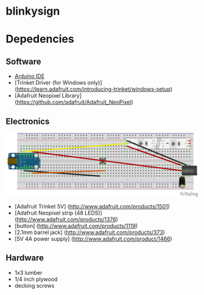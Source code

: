 # blinkysign


# Depedencies

## Software
* [Arduino IDE](http://arduino.cc/en/main/software)
* [Trinket Driver (for Windows only)] (https://learn.adafruit.com/introducing-trinket/windows-setup)
* [Adafruit Neopixel Library] (https://github.com/adafruit/Adafruit_NeoPixel)

## Electronics
![blinkysign wiring diagram](/images/blinkydesign_bb.png)
* [Adafruit Trinket 5V] (http://www.adafruit.com/products/1501)
* [Adafruit Neopixel strip (48 LEDS)] (http://www.adafruit.com/products/1376)
* [button] (http://www.adafruit.com/products/1119)
* [2.1mm barrel jack] (http://www.adafruit.com/products/373)
* [5V 4A power supply] (http://www.adafruit.com/product/1466)

## Hardware
* 1x3 lumber
* 1/4 inch plywood
* decking screws
